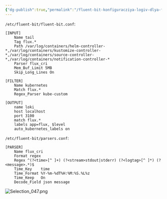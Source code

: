 ```yaml
---
{"dg-publish":true,"permalink":"/fluent-bit-konfiguracziya-logiv-dlya-flux-cd/","tags":["fluent-bit","monitoring","kubernetes"]}
---
```



`/etc/fluent-bit/fluent-bit.conf`:
```
[INPUT]
    Name tail
    Tag flux.*
    Path /var/log/containers/helm-controller-*,/var/log/containers/kustomize-controller-*,/var/log/containers/source-controller-*,/var/log/containers/notification-controller-*
    Parser flux_cri
    Mem_Buf_Limit 5MB
    Skip_Long_Lines On

[FILTER]
    Name kubernetes
    Match flux.*
    Regex_Parser kube-custom

[OUTPUT]
    name loki
    host localhost
    port 3100
    match flux.*
    labels app=flux, $level
    auto_kubernetes_labels on
```
    
`/etc/fluent-bit/parsers.conf`:
```
[PARSER]
    Name flux_cri
    Format regex
    Regex ^(?<time>[^ ]+) (?<stream>stdout|stderr) (?<logtag>[^ ]*) (?<message>.*)$
    Time_Key    time
    Time_Format %Y-%m-%dT%H:%M:%S.%L%z
    Time_Keep   On
    Decode_Field json message
```
![Selection_047.png](/img/user/Selection_047.png)